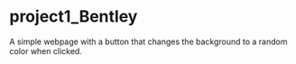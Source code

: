 # project1_Bentley

A simple webpage with a button that changes the background to a random color when clicked.

